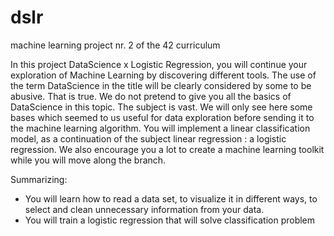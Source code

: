 # dslr
machine learning project nr. 2 of the 42 curriculum

In this project DataScience x Logistic Regression, you will continue your exploration of Machine Learning by discovering different tools. The use of the term DataScience in the title will be clearly considered by some to be abusive. That is true. We do not pretend to give you all the basics of DataScience in this topic. The subject is vast. We will only see here some bases which seemed to us useful for data exploration before sending it to the machine learning algorithm. You will implement a linear classification model, as a continuation of the subject linear regression : a logistic regression. We also encourage you a lot to create a machine learning toolkit while you will move along the branch. 

Summarizing: 
- You will learn how to read a data set, to visualize it in different ways, to select and clean unnecessary information from your data. 
- You will train a logistic regression that will solve classification problem
